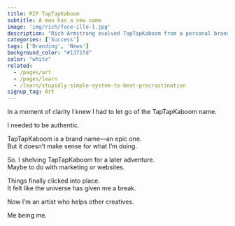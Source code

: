 ```yaml
---
title: RIP TapTapKaboom
subtitle: A man has a new name
image: 'img/rich/face-illo-1.jpg'
description: "Rich Armstrong evolved TapTapKaboom from a personal brand into a business focused on teaching coding, UX/UI, and app design. Concurrently, he embraced his artist identity under his real name, creating a clear divide between his tech education and artistic endeavors. This restructuring aims for clarity and authenticity in his professional and creative pursuits."
categories: ['Success']
tags: ['Branding', 'News']
background_color: "#1371fd"
color: "white"
related:
  - /pages/art
  - /pages/learn
  - /learn/stupidly-simple-system-to-beat-procrastination
signup_tag: Art
---
```

In a moment of clarity I knew I had to let go of the TapTapKaboom name.

I needed to be authentic.

TapTapKaboom is a brand name—an epic one.  
But it doesn’t make sense for what I’m doing.

So. I shelving TapTapKaboom for a later adventure.  
Maybe to do with marketing or websites.

Things finally clicked into place.  
It felt like the universe has given me a break.

Now I’m an artist who helps other creatives.

Me being me.